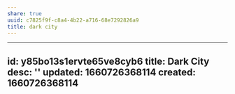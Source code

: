 ```yaml
---
share: true
uuid: c7825f9f-c8a4-4b22-a716-68e7292826a9
title: dark city
---
```

---
id: y85bo13s1ervte65ve8cyb6
title: Dark City
desc: ''
updated: 1660726368114
created: 1660726368114
---
